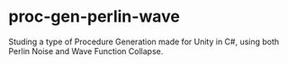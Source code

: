 # proc-gen-perlin-wave
Studing a type of Procedure Generation made for Unity in C#, using both Perlin Noise and Wave Function Collapse.
